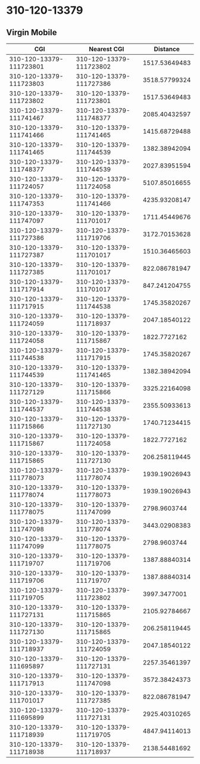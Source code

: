 # 310-120-13379
## Virgin Mobile


| CGI | Nearest CGI | Distance |
|-----|-------------|----------|
| 310-120-13379-111723801 | 310-120-13379-111723802 | 1517.53649483 |
| 310-120-13379-111723803 | 310-120-13379-111727386 | 3518.57799324 |
| 310-120-13379-111723802 | 310-120-13379-111723801 | 1517.53649483 |
| 310-120-13379-111741467 | 310-120-13379-111748377 | 2085.40432597 |
| 310-120-13379-111741466 | 310-120-13379-111741465 | 1415.68729488 |
| 310-120-13379-111741465 | 310-120-13379-111744539 | 1382.38942094 |
| 310-120-13379-111748377 | 310-120-13379-111744539 | 2027.83951594 |
| 310-120-13379-111724057 | 310-120-13379-111724058 | 5107.85016655 |
| 310-120-13379-111747353 | 310-120-13379-111741466 | 4235.93208147 |
| 310-120-13379-111747097 | 310-120-13379-111701017 | 1711.45449676 |
| 310-120-13379-111727386 | 310-120-13379-111719706 | 3172.70153628 |
| 310-120-13379-111727387 | 310-120-13379-111701017 | 1510.36465603 |
| 310-120-13379-111727385 | 310-120-13379-111701017 | 822.086781947 |
| 310-120-13379-111717914 | 310-120-13379-111701017 | 847.241204755 |
| 310-120-13379-111717915 | 310-120-13379-111744538 | 1745.35820267 |
| 310-120-13379-111724059 | 310-120-13379-111718937 | 2047.18540122 |
| 310-120-13379-111724058 | 310-120-13379-111715867 | 1822.7727162 |
| 310-120-13379-111744538 | 310-120-13379-111717915 | 1745.35820267 |
| 310-120-13379-111744539 | 310-120-13379-111741465 | 1382.38942094 |
| 310-120-13379-111727129 | 310-120-13379-111715866 | 3325.22164098 |
| 310-120-13379-111744537 | 310-120-13379-111744538 | 2355.50933613 |
| 310-120-13379-111715866 | 310-120-13379-111727130 | 1740.71234415 |
| 310-120-13379-111715867 | 310-120-13379-111724058 | 1822.7727162 |
| 310-120-13379-111715865 | 310-120-13379-111727130 | 206.258119445 |
| 310-120-13379-111778073 | 310-120-13379-111778074 | 1939.19026943 |
| 310-120-13379-111778074 | 310-120-13379-111778073 | 1939.19026943 |
| 310-120-13379-111778075 | 310-120-13379-111747099 | 2798.9603744 |
| 310-120-13379-111747098 | 310-120-13379-111778074 | 3443.02908383 |
| 310-120-13379-111747099 | 310-120-13379-111778075 | 2798.9603744 |
| 310-120-13379-111719707 | 310-120-13379-111719706 | 1387.88840314 |
| 310-120-13379-111719706 | 310-120-13379-111719707 | 1387.88840314 |
| 310-120-13379-111719705 | 310-120-13379-111723802 | 3997.3477001 |
| 310-120-13379-111727131 | 310-120-13379-111715865 | 2105.92784667 |
| 310-120-13379-111727130 | 310-120-13379-111715865 | 206.258119445 |
| 310-120-13379-111718937 | 310-120-13379-111724059 | 2047.18540122 |
| 310-120-13379-111695897 | 310-120-13379-111727131 | 2257.35461397 |
| 310-120-13379-111717913 | 310-120-13379-111747098 | 3572.38424373 |
| 310-120-13379-111701017 | 310-120-13379-111727385 | 822.086781947 |
| 310-120-13379-111695899 | 310-120-13379-111727131 | 2925.40310265 |
| 310-120-13379-111718939 | 310-120-13379-111719705 | 4847.94114013 |
| 310-120-13379-111718938 | 310-120-13379-111718937 | 2138.54481692 |
